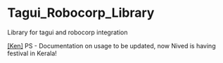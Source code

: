 # Tagui_Robocorp_Library
Library for tagui and robocorp integration

[[Ken]](https://github.com/kensoh) PS - Documentation on usage to be updated, now Nived is having festival in Kerala!
